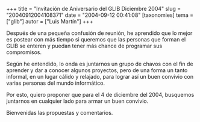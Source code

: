 +++
title = "Invitación de Aniversario del GLIB Diciembre 2004"
slug = "20040912004108371"
date = "2004-09-12 00:41:08"
[taxonomies]
tema = ["glib"]
autor = ["Luis Martín"]
+++

Después de una pequeña confusión de reunión, he aprendido que lo mejor
es postear con más tiempo si queremos que las personas que forman el
GLIB se enteren y puedan tener más chance de programar sus compromisos.

Según he entendido, lo onda es juntarnos un grupo de chavos con el fin
de aprender y dar a conocer algunos proyectos, pero de una forma un
tanto informal, en un lugar cálido y relajado, para lograr así un buen
convivio con varias personas del mundo informático.

Por esto, quiero proponer que para el 4 de diciembre del 2004, busquemos
juntarnos en cualquier lado para armar un buen convivio.

Bienvenidas las propuestas y comentarios.

